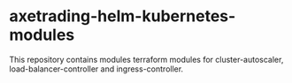 # axetrading-helm-kubernetes-modules
This repository contains modules terraform modules for cluster-autoscaler, load-balancer-controller and ingress-controller.

<!-- BEGIN_TF_DOCS -->

<!-- END_TF_DOCS -->